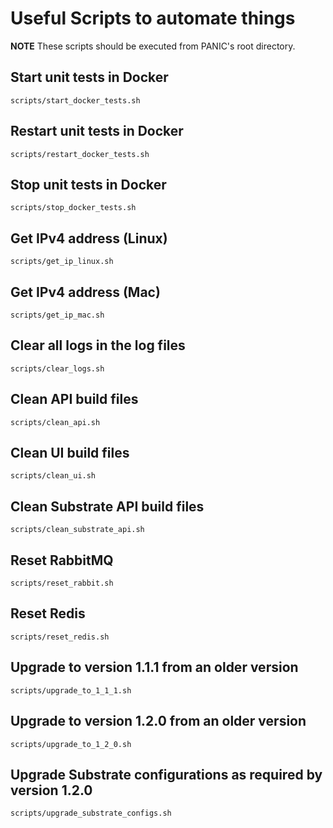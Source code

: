 # Useful Scripts to automate things

**NOTE** These scripts should be executed from PANIC's root directory.

## Start unit tests in Docker

```
scripts/start_docker_tests.sh
```

## Restart unit tests in Docker

```
scripts/restart_docker_tests.sh
```

## Stop unit tests in Docker

```
scripts/stop_docker_tests.sh
```

## Get IPv4 address (Linux)

```
scripts/get_ip_linux.sh
```

## Get IPv4 address (Mac)

```
scripts/get_ip_mac.sh
```

## Clear all logs in the log files

```
scripts/clear_logs.sh
```

## Clean API build files

```
scripts/clean_api.sh
```

## Clean UI build files

```
scripts/clean_ui.sh
```

## Clean Substrate API build files

```
scripts/clean_substrate_api.sh
```

## Reset RabbitMQ

```
scripts/reset_rabbit.sh
```

## Reset Redis

```
scripts/reset_redis.sh
```

## Upgrade to version 1.1.1 from an older version

```
scripts/upgrade_to_1_1_1.sh
```

## Upgrade to version 1.2.0 from an older version

```
scripts/upgrade_to_1_2_0.sh
```

## Upgrade Substrate configurations as required by version 1.2.0

```
scripts/upgrade_substrate_configs.sh
```
